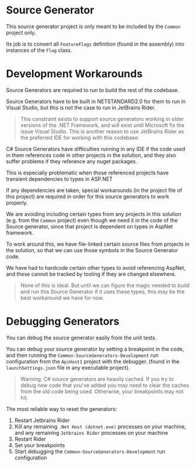 # Source Generator

This source generator project is only meant to be included by the `Common` project only.

Its job is to convert all `FeatureFlags` definition (found in the assembly) into instances of the `Flag` class.

# Development Workarounds

Source Generators are required to run to build the rest of the codebase.

Source Generators have to be built in NETSTANDARD2.0 for them to run in Visual Studio, but this is not the case to run in JetBrains Rider.
> This constraint exists to support source generators working in older versions of the .NET Framework, and will exist until Microsoft fix the issue Visual Studio. This is another reason to use JetBrains Rider as the preferred IDE for working with this codebase.

C# Source Generators have difficulties running in any IDE if the code used in them references code in other projects in the solution, and they also suffer problems if they reference any nuget packages.

This is especially problematic when those referenced projects have transient dependencies to types in ASP.NET

If any dependencies are taken, special workarounds (in the project file of this project) are required in order for this source generators to work properly.

We are avoiding including certain types from any projects in this solution (e.g. from the `Common` project) even though we need it in the code of the Source generator, since that project is dependent on types in AspNet framework.

To work around this, we have file-linked certain source files from projects in the solution, so that we can use those symbols in the Source Generator code.

We have had to hardcode certain other types to avoid referencing AspNet, and these cannot be tracked by tooling if they are changed elsewhere.

> None of this is ideal. But until we can figure the magic needed to build and run this Source Generator if it uses these types, this may be the best workaround we have for now.

# Debugging Generators

You can debug the source generator easily from the unit tests.

You can debug your source generator by setting a breakpoint in the code, and then running the `Common-SourceGenerators-Development` run configuration from the `ApiHost1` project with the debugger. (found in the `launchSettings.json` file in any executable project).

> Warning: C# source generators are heavily cached. If you try to debug new code that you've added you may need to clear the caches from the old code being used. Otherwise, your breakpoints may not hit.

The most reliable way to reset the generators:

1. Restart Jetbrains Rider
2. Kill any remaining `.Net Host (dotnet.exe)` processes on your machine, and any remaining `Jetbrains Rider` processes on your machine
3. Restart Rider
4. Set your breakpoints
5. Start debugging the `Common-SourceGenerators-Development` run configuration